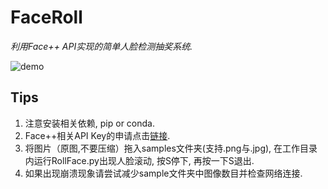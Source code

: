 # FaceRoll

*利用Face++ API实现的简单人脸检测抽奖系统.*

![demo](./demo.gif)

## Tips

1. 注意安装相关依赖, pip or conda.
2. Face++相关API Key的申请点击[链接](https://console.faceplusplus.com.cn/service/face/intro).
3. 将图片（原图,不要压缩）拖入samples文件夹(支持.png与.jpg), 在工作目录内运行RollFace.py出现人脸滚动, 按S停下, 再按一下S退出.
4. 如果出现崩溃现象请尝试减少sample文件夹中图像数目并检查网络连接.
